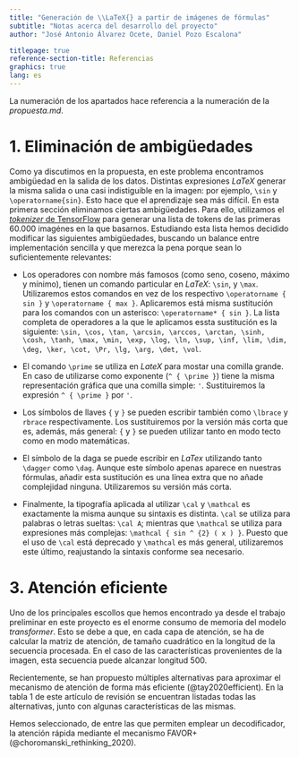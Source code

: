 ```yaml
---
title: "Generación de \\LaTeX{} a partir de imágenes de fórmulas"
subtitle: "Notas acerca del desarrollo del proyecto"
author: "José Antonio Álvarez Ocete, Daniel Pozo Escalona"

titlepage: true
reference-section-title: Referencias
graphics: true
lang: es
---
```


La numeración de los apartados hace referencia a la numeración de la
*propuesta.md*.

# 1. Eliminación de ambigüedades

Como ya discutimos en la propuesta, en este problema encontramos ambigüedad en
la salida de los datos. Distintas expresiones $LaTeX$ generar la misma salida o
una casi indistiguible en la imagen: por ejemplo, `\sin` y `\operatorname{sin}`.
Esto hace que el aprendizaje sea  más difícil. En esta primera sección
eliminamos ciertas ambigüedades. Para ello, utilizamos el [*tokenizer* de
TensorFlow](https://www.tensorflow.org/api_docs/python/tf/keras/preprocessing/text/Tokenizer)
para generar una lista de tokens de las primeras 60.000 imagénes en la que
basarnos. Estudiando esta lista hemos decidido modificar las siguientes
ambigüedades, buscando un balance entre implementación sencilla y que merezca la
pena porque sean lo suficientemente relevantes:

- Los operadores con nombre más famosos (como seno, coseno, máximo y mínimo),
  tienen un comando particular en $LaTeX$: `\sin`, y `\max`. Utilizaremos estos
  comandos en vez de los respectivo `\operatorname { sin }` y
  `\operatorname { max }`. Aplicaremos está misma sustitución para los comandos
  con un asterisco: `\operatorname* { sin }`. La lista completa de operadores a
  la que le aplicamos essta sustitución es la siguiente: `\sin, \cos, \tan,
  \arcsin, \arccos, \arctan, \sinh, \cosh, \tanh, \max, \min, \exp, \log, \ln,
  \sup, \inf, \lim, \dim, \deg, \ker, \cot, \Pr, \lg, \arg, \det, \vol`.

- El comando `\prime` se utiliza en $LateX$ para mostar una comilla grande. En
  caso de utilizarse como exponente (`^ { \prime }`) tiene la misma
  representación gráfica que una comilla simple: `'`. Sustituiremos la expresión
  `^ { \prime }` por `'`.
- Los símbolos de llaves `{` y `}` se pueden escribir también como `\lbrace` y
  `rbrace` respectivamente. Los sustituiremos por la versión más corta que es,
  además, más general: `{` y `}` se pueden utilizar tanto en modo tecto como en
  modo matemáticas.
- El símbolo de la daga se puede escribir en $LaTex$ utilizando
  tanto `\dagger` como `\dag`. Aunque este símbolo apenas aparece en nuestras
  fórmulas, añadir esta sustitución es una línea extra que no añade complejidad
  ninguna. Utilizaremos su versión más corta.
- Finalmente, la tipografía aplicada al utilizar `\cal` y `\mathcal` es
  exactamente la misma aunque su sintaxis es distinta. `\cal` se utiliza para
  palabras o letras sueltas: `\cal A`; mientras que `\mathcal` se utiliza para
  expresiones más complejas: `\mathcal { sin ^ {2} ( x ) }`. Puesto que el uso
  de `\cal` está deprecado y `\mathcal` es más general, utilizaremos este
  último, reajustando la sintaxis conforme sea necesario.

# 3. Atención eficiente

Uno de los principales escollos que hemos encontrado ya desde el trabajo
preliminar en este proyecto es el enorme consumo de memoria del modelo
*transformer*. Esto se debe a que, en cada capa de atención, se ha de calcular
la matriz de atención, de tamaño cuadrático en la longitud de la secuencia
procesada. En el caso de las características provenientes de la imagen, esta
secuencia puede alcanzar longitud 500.

Recientemente, se han propuesto múltiples alternativas para aproximar el
mecanismo de atención de forma más eficiente (@tay2020efficient). En la tabla 1
de este artículo de revisión se encuentran listadas todas las alternativas,
junto con algunas características de las mismas.

Hemos seleccionado, de entre las que permiten emplear un decodificador, la
atención rápida mediante el mecanismo FAVOR+ (@choromanski_rethinking_2020).
